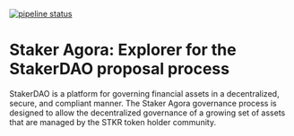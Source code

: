 [![pipeline status](https://gitlab.com/tezosagora/agora/badges/master/pipeline.svg)](https://gitlab.com/tezosagora/agora/commits/master)
# Staker Agora: Explorer for the StakerDAO proposal process

StakerDAO is a platform for governing financial assets in a decentralized, secure, 
and compliant manner.  The Staker Agora governance process is designed to allow the 
decentralized governance of a growing set of assets that are managed by the STKR 
token holder community.

